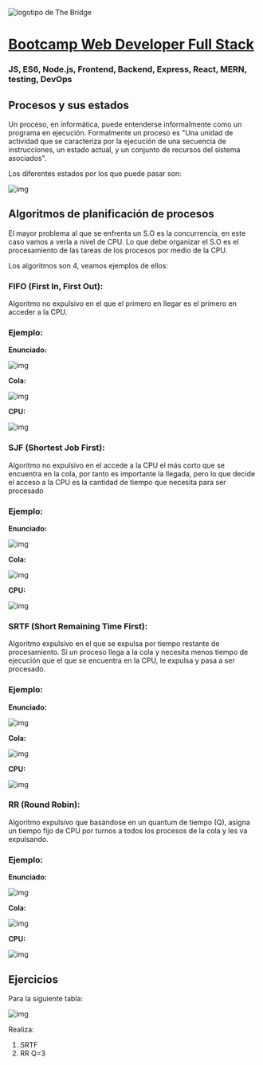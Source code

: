 ![logotipo de The Bridge](https://user-images.githubusercontent.com/27650532/77754601-e8365180-702b-11ea-8bed-5bc14a43f869.png  "logotipo de The Bridge")


# [Bootcamp Web Developer Full Stack](https://www.thebridge.tech/bootcamps/bootcamp-fullstack-developer/)
### JS, ES6, Node.js, Frontend, Backend, Express, React, MERN, testing, DevOps

## Procesos y sus estados
Un proceso, en informática, puede entenderse informalmente como un programa en ejecución. Formalmente un proceso es "Una unidad de actividad que se caracteriza por la ejecución de una secuencia de instrucciones, un estado actual, y un conjunto de recursos del sistema asociados".

Los diferentes estados por los que puede pasar son: 

![img](../../assets/back/clase20/estados.png)


## Algoritmos de planificación de procesos
El mayor problema al que se enfrenta un S.O es la concurrencia, en este caso vamos a verla a nivel de CPU. Lo que debe organizar el S.O es el procesamiento de las tareas de los procesos por medio de la CPU.

Los algoritmos son 4, veamos ejemplos de ellos: 

### FIFO (First In, First Out): 

Algoritmo no expulsivo en el que el primero en llegar es el primero en acceder a la CPU.

### Ejemplo: 

**Enunciado:**

![img](../../assets/back/clase20/tabla_fifo.png)

**Cola:**

![img](../../assets/back/clase20/cola_fifo.png)

**CPU:**

![img](../../assets/back/clase20/cpu_fifo.png)

### SJF (Shortest Job First): 

Algoritmo no expulsivo en el accede a la CPU el más corto que se encuentra en la cola, por tanto es importante la llegada, pero lo que decide el acceso a la CPU es la cantidad de tiempo que necesita para ser procesado

### Ejemplo: 

**Enunciado:**

![img](../../assets/back/clase20/tabla_sjf.png)

**Cola:**

![img](../../assets/back/clase20/cola_sjf.png)

**CPU:**

![img](../../assets/back/clase20/cpu_sjf.png)

### SRTF (Short Remaining Time First):

Algoritmo expulsivo en el que se expulsa por tiempo restante de procesamiento. 
Si un proceso llega a la cola y necesita menos tiempo de ejecución que el que se encuentra en la CPU, le expulsa y pasa a ser procesado.

### Ejemplo: 

**Enunciado:**

![img](../../assets/back/clase20/tabla_srtf.png)

**Cola:**

![img](../../assets/back/clase20/cola_srtf.png)

**CPU:**

![img](../../assets/back/clase20/cpu_srtf.png)

### RR (Round Robin):

Algoritmo expulsivo que basándose en un quantum de tiempo (Q), asigna un tiempo fijo de CPU por turnos a todos los procesos de la cola y les va expulsando.

### Ejemplo: 

**Enunciado:**

![img](../../assets/back/clase20/tabla_rr.png)

**Cola:**

![img](../../assets/back/clase20/cola_rr.png)

**CPU:**

![img](../../assets/back/clase20/cpu_rr.png)

## Ejercicios
Para la siguiente tabla: 

![img](../../assets/back/clase20/ejercicio.png)

Realiza: 

1. SRTF
2. RR Q=3
